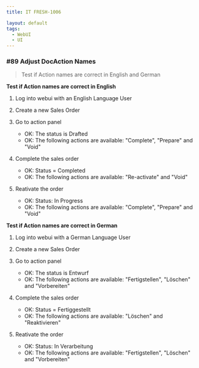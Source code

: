 ```yaml
---
title: IT FRESH-1006

layout: default
tags:
  - WebUI
  - UI
---
```


### #89 Adjust DocAction Names
> Test if Action names are correct in English and German


**Test if Action names are correct in English**
1. Log into webui with an English Language User

2. Create a new Sales Order

3. Go to action panel
    * OK: The status is Drafted
    * OK: The following actions are available: "Complete", "Prepare" and "Void"
    
4. Complete the sales order
    * OK: Status = Completed
    * OK: The following actions are available:  "Re-activate" and "Void"

5. Reativate the order
    * OK: Status: In Progress
    * OK: The following actions are available: "Complete", "Prepare" and "Void"


**Test if Action names are correct in German**
1. Log into webui with a German Language User

2. Create a new Sales Order

3. Go to action panel
    * OK: The status is Entwurf
    * OK: The following actions are available: "Fertigstellen", "Löschen" and "Vorbereiten"
    
4. Complete the sales order
    * OK: Status = Fertiggestellt
    * OK: The following actions are available:  "Löschen" and "Reaktivieren"

5. Reativate the order
    * OK: Status: In Verarbeitung
    * OK: The following actions are available: "Fertigstellen", "Löschen" and "Vorbereiten"
